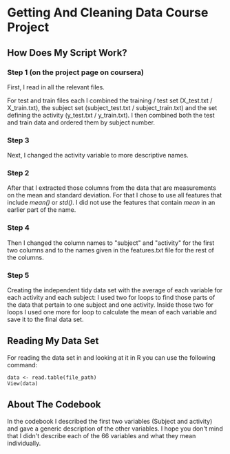 # Getting And Cleaning Data Course Project

## How Does My Script Work?

### Step 1 (on the project page on coursera)

First, I read in all the relevant files. 

For test and train files each I combined the training / test set (X_test.txt / X_train.txt), the subject set (subject_test.txt / subject_train.txt) and the set defining the activity (y_test.txt / y_train.txt).
I then combined both the test and train data and ordered them by subject number.

### Step 3

Next, I changed the activity variable to more descriptive names.

### Step 2

After that I extracted those columns from the data that are measurements on the mean and standard deviation. For that I chose to use all features that include *mean()* or *std()*. I did not use the features that contain *mean* in an earlier part of the name.

### Step 4

Then I changed the column names to "subject" and "activity" for the first two columns and to the names given in the features.txt file for the rest of the columns. 

### Step 5

Creating the independent tidy data set with the average of each variable for each activity and each subject:
I used two for loops to find those parts of the data that pertain to one subject and one activity. Inside those two for loops I used one more for loop to calculate the mean of each variable and save it to the final data set.


## Reading My Data Set

For reading the data set in and looking at it in R you can use the following command:

```
data <- read.table(file_path)
View(data)
```



## About The Codebook

In the codebook I described the first two variables (Subject and activity) and gave a generic description of the other variables. I hope you don't mind that I didn't describe each of the 66 variables and what they mean individually.
